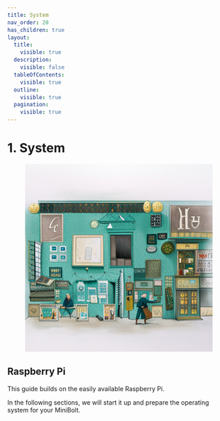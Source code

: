 ```yaml
---
title: System
nav_order: 20
has_children: true
layout:
  title:
    visible: true
  description:
    visible: false
  tableOfContents:
    visible: true
  outline:
    visible: true
  pagination:
    visible: true
---
```


# 1. System

<figure><img src="../.gitbook/assets/rpi_optical_illusion.jpg" alt=""><figcaption></figcaption></figure>

## Raspberry Pi

This guide builds on the easily available Raspberry Pi.

In the following sections, we will start it up and prepare the operating system for your MiniBolt.
